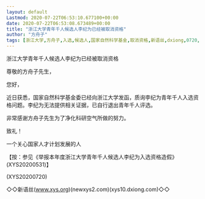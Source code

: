 ```yaml
---
layout: default
Lastmod: 2020-07-22T06:53:10.677100+00:00
date: 2020-07-22T06:53:08.673489+00:00
title: "浙江大学青年千人候选人李纪为已经被取消资格"
author: "方舟子"
tags: [浙江大学,方舟子,入选,候选人,国家自然科学基金,取消资格,新语丝,dxiong,0720,新语丝]
---
```


浙江大学青年千人候选人李纪为已经被取消资格

尊敬的方舟子先生，

您好，

近日获悉，国家自然科学基金委已经向浙江大学发函，质询李纪为青年千人入选资格问题。李纪为无法提供相关证据，已自行退出青年千人评选。

非常感谢方舟子先生为了净化科研空气所做的努力。

致礼！

一个关心国家人才计划发展的人

【按：参见《举报本年度浙江大学青年千人候选人李纪为入选资格造假》(XYS20200531)】

(XYS20200720)

◇◇新语丝(www.xys.org)(newxys2.com)(xys10.dxiong.com)◇◇

